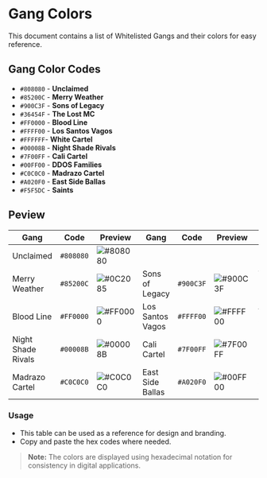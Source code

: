 # Gang Colors

This document contains a list of Whitelisted Gangs and their colors for easy reference.

## Gang Color Codes

- `#808080` - **Unclaimed**
- `#85200C` - **Merry Weather**
- `#900C3F` - **Sons of Legacy**
- `#36454F` - **The Lost MC**
- `#FF0000` - **Blood Line**
- `#FFFF00` - **Los Santos Vagos**
- `#FFFFFF`- **White Cartel**
- `#00008B` - **Night Shade Rivals**
- `#7F00FF` - **Cali Cartel**
- `#00FF00` - **DDOS Families**
- `#C0C0C0` - **Madrazo Cartel**
- `#A020F0` - **East Side Ballas**
- `#F5F5DC` - **Saints**

## Peview

| Gang            | Code | Preview | Gang | Code | Preview | Gang            | Code | Preview |
|----------------------|-----------|----------|-----------|------------|---------|----------------------|------------|---------|
| Unclaimed | `#808080`  | ![#808080](https://www.colorhexa.com/808080.png) |
| Merry Weather| `#85200C`| ![#0C2085](https://www.colorhexa.com/85200C.png) | Sons of Legacy| `#900C3F` | ![#900C3F](https://www.colorhexa.com/900C3F.png) | The Lost MC| `#36454F`| ![#36454F](https://www.colorhexa.com/36454F.png) 
| Blood Line | `#FF0000` | ![#FF0000](https://www.colorhexa.com/FF0000.png) | Los Santos Vagos | `#FFFF00`| ![#FFFF00](https://www.colorhexa.com/FFFF00.png) | White Cartel| `#FFFFFF` | ![#FFFFFF](https://www.colorhexa.com/FFFFFF.png) |
| Night Shade Rivals | `#00008B`| ![#00008B](https://www.colorhexa.com/00008B.png) | Cali Cartel | `#7F00FF` | ![#7F00FF](https://www.colorhexa.com/7F00FF.png) | DDOS Families | `#00FF00`| ![#00FF00](https://www.colorhexa.com/00FF00.png) |
| Madrazo Cartel | `#C0C0C0` | ![#C0C0C0](https://www.colorhexa.com/C0C0C0.png) | East Side Ballas | `#A020F0`| ![#00FF00](https://www.colorhexa.com/A020F0.png) | Saints | `#F5F5DC` | ![#C0C0C0](https://www.colorhexa.com/F5F5DC.png) |


### Usage
- This table can be used as a reference for design and branding.
- Copy and paste the hex codes where needed.

> **Note:** The colors are displayed using hexadecimal notation for consistency in digital applications.
